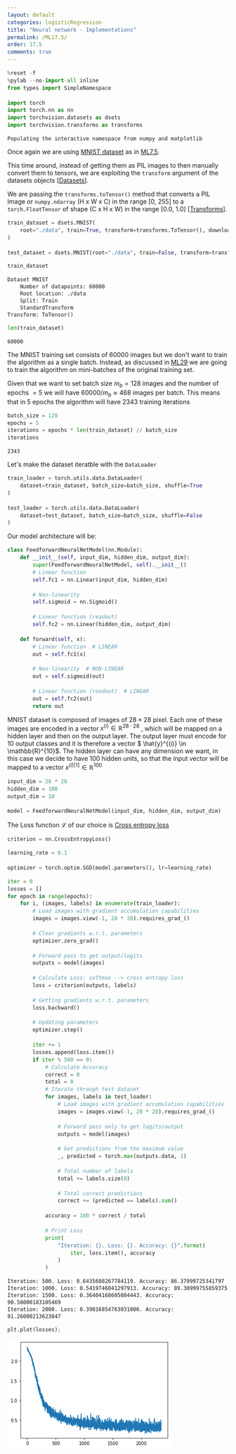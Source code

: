 ```yaml
---
layout: default
categories: logisticRegression
title: "Neural network - Implementations"
permalink: /ML17.5/
order: 17.5
comments: true
---
```



```python
%reset -f
%pylab --no-import-all inline
from types import SimpleNamespace

import torch
import torch.nn as nn
import torchvision.datasets as dsets
import torchvision.transforms as transforms
```

    Populating the interactive namespace from numpy and matplotlib


Once again we are using [MNIST dataset](https://en.wikipedia.org/wiki/MNIST_database) as in <a href="{{site.basurl}}/ML/ML7.5ML-7.5">ML7.5</a>. 

This time around, instead of getting them as PIL images to then manually convert them to tensors, we are exploiting the `transform` argument of the datasets objects [[Datasets](https://pytorch.org/vision/stable/datasets.html)]. 

We are passing the `transforms.toTensor()` method that converts a PIL Image or `numpy.ndarray` (H x W x C) in the range [0, 255] to a `torch.FloatTensor` of shape (C x H x W) in the range [0.0, 1.0] [[Transforms](https://pytorch.org/vision/stable/transforms.html)].


```python
train_dataset = dsets.MNIST(
    root="./data", train=True, transform=transforms.ToTensor(), download=True
)

test_dataset = dsets.MNIST(root="./data", train=False, transform=transforms.ToTensor())
```


```python
train_dataset
```




    Dataset MNIST
        Number of datapoints: 60000
        Root location: ./data
        Split: Train
        StandardTransform
    Transform: ToTensor()




```python
len(train_dataset)
```




    60000



The MNIST training set consists of 60000 images but we don't want to train the algorithm as a single batch. Instead, as discussed in <a href="{{site.basurl}}/ML/ML29ML-29">ML29</a> we are going to train the algorithm on mini-batches of the original training set. 

Given that we want to set batch size $m_b=128$ images and the number of epochs $=5$ we will have $60000/m_b \approx 468$ images per batch. This means that in 5 epochs the algorithm will have $2343$ training iterations


```python
batch_size = 128
epochs = 5
iterations = epochs * len(train_dataset) // batch_size
iterations
```




    2343



Let's make the dataset iteratble with the `DataLoader`


```python
train_loader = torch.utils.data.DataLoader(
    dataset=train_dataset, batch_size=batch_size, shuffle=True
)

test_loader = torch.utils.data.DataLoader(
    dataset=test_dataset, batch_size=batch_size, shuffle=False
)
```

Our model architecture will be:


```python
class FeedforwardNeuralNetModel(nn.Module):
    def __init__(self, input_dim, hidden_dim, output_dim):
        super(FeedforwardNeuralNetModel, self).__init__()
        # Linear function
        self.fc1 = nn.Linear(input_dim, hidden_dim)

        # Non-linearity
        self.sigmoid = nn.Sigmoid()

        # Linear function (readout)
        self.fc2 = nn.Linear(hidden_dim, output_dim)

    def forward(self, x):
        # Linear function  # LINEAR
        out = self.fc1(x)

        # Non-linearity  # NON-LINEAR
        out = self.sigmoid(out)

        # Linear function (readout)  # LINEAR
        out = self.fc2(out)
        return out
```

MNIST dataset is composed of images of $28 \times 28$ pixel. Each one of these images are encoded in a vector $x^{(i)} \in \mathbb{R}^{28\cdot28}$ , which will be mapped on a hidden layer and then on the output layer. The output layer must encode for 10 output classes and it is therefore a vector  $ \hat{y}^{(i)} \in \mathbb{R}^{10}$. The hidden layer can have any dimension we want, in this case we decide to have 100 hidden units, so that the input vector will be mapped to a vector $x^{(i)[1]} \in \mathbb{R}^{100}$


```python
input_dim = 28 * 28
hidden_dim = 100
output_dim = 10

model = FeedforwardNeuralNetModel(input_dim, hidden_dim, output_dim)
```

The Loss function $\mathcal{L}$ of our choice is [Cross entropy loss](https://en.wikipedia.org/wiki/Cross_entropy)


```python
criterion = nn.CrossEntropyLoss()
```


```python
learning_rate = 0.1

optimizer = torch.optim.SGD(model.parameters(), lr=learning_rate)
```


```python
iter = 0
losses = []
for epoch in range(epochs):
    for i, (images, labels) in enumerate(train_loader):
        # Load images with gradient accumulation capabilities
        images = images.view(-1, 28 * 28).requires_grad_()

        # Clear gradients w.r.t. parameters
        optimizer.zero_grad()

        # Forward pass to get output/logits
        outputs = model(images)

        # Calculate Loss: softmax --> cross entropy loss
        loss = criterion(outputs, labels)

        # Getting gradients w.r.t. parameters
        loss.backward()

        # Updating parameters
        optimizer.step()

        iter += 1
        losses.append(loss.item())
        if iter % 500 == 0:
            # Calculate Accuracy
            correct = 0
            total = 0
            # Iterate through test dataset
            for images, labels in test_loader:
                # Load images with gradient accumulation capabilities
                images = images.view(-1, 28 * 28).requires_grad_()

                # Forward pass only to get logits/output
                outputs = model(images)

                # Get predictions from the maximum value
                _, predicted = torch.max(outputs.data, 1)

                # Total number of labels
                total += labels.size(0)

                # Total correct predictions
                correct += (predicted == labels).sum()

            accuracy = 100 * correct / total

            # Print Loss
            print(
                "Iteration: {}. Loss: {}. Accuracy: {}".format(
                    iter, loss.item(), accuracy
                )
            )
```

    Iteration: 500. Loss: 0.6435608267784119. Accuracy: 86.37999725341797
    Iteration: 1000. Loss: 0.5419746041297913. Accuracy: 89.30999755859375
    Iteration: 1500. Loss: 0.36404168605804443. Accuracy: 90.58000183105469
    Iteration: 2000. Loss: 0.39016854763031006. Accuracy: 91.26000213623047



```python
plt.plot(losses);
```


    
![png](ML-17.5-fnnimplementation_files/ML-17.5-fnnimplementation_18_0.png)
    



```python

```
